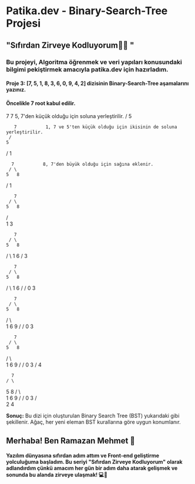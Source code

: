 
# Patika.dev - Binary-Search-Tree Projesi

## "Sıfırdan Zirveye Kodluyorum👩‍💻 "

### Bu projeyi, Algoritma öğrenmek ve veri yapıları konusundaki bilgimi pekiştirmek amacıyla patika.dev için hazırladım.

#### Proje 3: [7, 5, 1, 8, 3, 6, 0, 9, 4, 2] dizisinin Binary-Search-Tree aşamalarını yazınız.


#### Öncelikle 7 root kabul edilir.

  7
      7           5, 7'den küçük olduğu için soluna yerleştirilir.
     /
    5

       7           1, 7 ve 5'ten küçük olduğu için ikisinin de soluna yerleştirilir.
     /
    5
   /
  1

      7           8, 7'den büyük olduğu için sağına eklenir.
     / \
    5   8
   /
  1

       7
     / \
    5   8
   / \
  1   3

       7
     / \
    5   8
   / \ 
  1   6
     /
    3

       7
     / \
    5   8
   / \ 
  1   6
 /   /
0   3

       7
     / \
    5   8
   / \   \
  1   6   9
 /   /
0   3

       7
     / \
    5   8
   / \   \
  1   6   9
 /   /
0   3
   /
  4

      7
    / \
   5   8
  / \   \
 1   6   9
/   /
0   3
   / \
  2   4


**Sonuç:** Bu dizi için oluşturulan Binary Search Tree (BST) yukarıdaki gibi şekillenir. Ağaç, her yeni eleman BST kurallarına göre uygun konumlanır.

## Merhaba! Ben Ramazan Mehmet 👋

#### Yazılım dünyasına sıfırdan adım attım ve Front-end geliştirme yolculuğuma başladım. Bu seriyi "Sıfırdan Zirveye Kodluyorum" olarak adlandırdım çünkü amacım her gün bir adım daha atarak gelişmek ve sonunda bu alanda zirveye ulaşmak! 💻🚀
